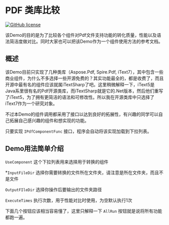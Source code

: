 # PDF 类库比较
[![GitHub license](https://img.shields.io/badge/license-MIT-blue.svg)](https://github.com/ShiningRush/PdfComponentComparition/blob/master/LICENSE)

该Demo的目的是为了比较各个组件对Pdf文件支持功能的转化质量，性能以及语法简洁度做对比。同时大家也可以把该Demo作为一个组件使用方法的参考文档。

## 概述

该Demo目前只实现了几种类库（Aspose.Pdf, Spire.Pdf, iText7），其中包含一些商业组件，为什么不多选择一些开源免费的？其实功能最全的，都是收费了，而且开源中最有名的组件应该就属iTextSharp了吧。这里稍微解释一下，iText5是Java系里很有名的Pdf开源类库，而iTextSharp就是它的.Net版本，然后他们重写了iText5，为了拥有更简洁的语法和可修改性。所以我在开源类库中只选择了iText7作为一个研究对象。

不过本Demo的组件调用都采用了接口以达到良好的拓展性，有兴趣的同学可以自己拓展自己感兴趣的组件和想实现的功能。

只要实现 `IPdfComponentFunc` 接口，程序会自动将该实现加载到下拉列表。

## Demo用法简单介绍

`UseComponent` 这个下拉列表用来选择用于转换的组件

*`InputFileDir` 选择你需要转换的文件所在文件夹，请注意是所在文件夹，而且不是文件

`OutputFIleDir` 选择你操作后要输出的文件夹路径

`ExecuteTimes` 执行次数，用于性能对比时使用，为空默认执行1次

下面几个按钮应该相当容易懂了，这里只解释一下 `AllRun` 按钮就是说将所有功能都跑一遍。

